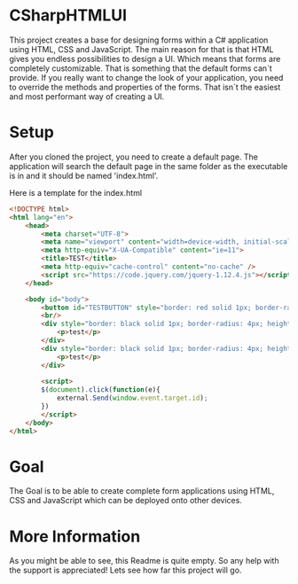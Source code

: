 # CSharpHTMLUI
This project creates a base for designing forms within a C# application using HTML, CSS and JavaScript. The main reason for that is that HTML gives you endless possibilities to design a UI. Which means that forms are completely customizable. That is something that the default forms can´t provide. If you really want to change the look of your application, you need to override the methods and properties of the forms. That isn´t the easiest and most performant way of creating a UI.

# Setup
After you cloned the project, you need to create a default page. The application will search the default page in the same folder as the executable is in and it should be named 'index.html'.

Here is a template for the index.html
```html
<!DOCTYPE html>
<html lang="en">
    <head>
        <meta charset="UTF-8">
        <meta name="viewport" content="width=device-width, initial-scale=1.0">
        <meta http-equiv="X-UA-Compatible" content="ie=11">
		<title>TEST</title>
		<meta http-equiv="cache-control" content="no-cache" />
		<script src="https://code.jquery.com/jquery-1.12.4.js"></script>
    </head>

    <body id="body">
		<button id="TESTBUTTON" style="border: red solid 1px; border-radius: 2px;">Click me</button>
		<br/>
		<div style="border: black solid 1px; border-radius: 4px; height: 200px; width: 200px; background-color: grey;">
			<p>test</p>
		</div>
		<div style="border: black solid 1px; border-radius: 4px; height: 200px; width: 200px; background-color: grey; margin: auto;">
			<p>test</p>
		</div>
		
		<script>	
		$(document).click(function(e){
			external.Send(window.event.target.id);
		})
		</script>
	</body>
</html>
```

# Goal
The Goal is to be able to create complete form applications using HTML, CSS and JavaScript which can be deployed onto other devices.

# More Information
As you might be able to see, this Readme is quite empty. So any help with the support is appreciated! Lets see how far this project will go.

